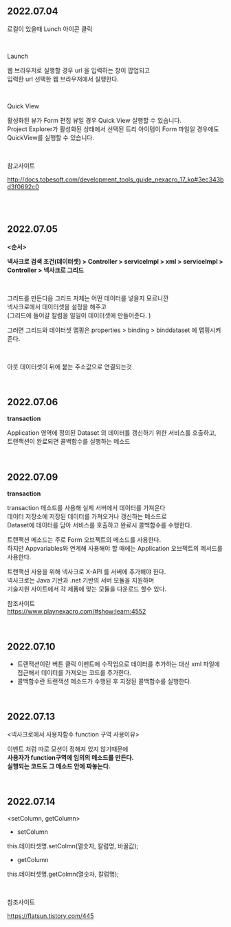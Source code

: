 
## 2022.07.04
로컬이 있을때 Lunch 아이콘 클릭

<br>

Launch 

웹 브라우저로 실행할 경우 url 을 입력하는 창이 팝업되고  
입력한 url 선택한 웹 브라우저에서 실행한다.

<br>

Quick View 

활성화된 뷰가 Form 편집 뷰일 경우 Quick View 실행할 수 있습니다.   
Project Explorer가 활성화된 상태에서 선택된 트리 아이템이 Form 파일일 경우에도  
QuickView를 실행할 수 있습니다.  

<br>


참고사이트  

http://docs.tobesoft.com/development_tools_guide_nexacro_17_ko#3ec343bd3f0692c0


<br><br>

## 2022.07.05

**<순서>**

**넥사크로 검색 조건(데이터셋) > Controller > serviceImpl > xml > serviceImpl > Controller > 넥사크로 그리드**

<br>

그리드를 만든다음 그리드 자체는 어떤 데이터를 넣을지 모르니깐  
넥사크로에서 데이터셋을 설정을 해주고  
(그리드에 들어갈 칼럼을 일일이 데이터셋에 만들어준다. )

그러면 그리드와 데이터셋 맵핑은 properties > binding  > binddataset 에 맵핑시켜준다.

<br>

아웃 데이터셋이 뒤에 붙는 주소값으로 연결되는것

<br>

## 2022.07.06 

**transaction** 

Application 영역에 정의된 Dataset 의 데이터를 갱신하기 위한 서비스를 호출하고,   
트랜잭션이 완료되면 콜백함수를 실행하는 메소드

<br>


## 2022.07.09


**transaction** 

transaction 메소드를 사용해 실제 서버에서 데이터를 가져온다  
데이터 저장소에 저장된 데이터를 가져오거나 갱신하는 메소드로  
Dataset에 데이터를 담아 서비스를 호출하고 완료시 콜백함수를 수행한다.

트랜잭션 메소드는 주로 Form 오브젝트의 메소드를 사용한다.  
하지만 Appvariables와 연계해 사용해야 할 때에는 Application 오브젝트의 메서드를 사용한다.  

트랜잭션 사용을 위해 넥사크로 X-API 를 서버에 추가해야 한다.  
넥사크로는 Java 기반과 .net 기반의 서버 모듈을 지원하며  
기술지원 사이트에서 각 제품에 맞는 모듈을 다운로드 할수 있다.  


참조사이트  
https://www.playnexacro.com/#show:learn:4552

<br>


## 2022.07.10


- 트랜잭션이란 버튼 클릭 이벤트에 수작업으로 데이터를 추가하는 대신 xml 파일에 접근해서 데이터를 가져오는 코드를 추가한다.
- 콜백함수란 트랜잭션 메소드가 수행된 후 지정된 콜백함수를 실행한다.

<br>


## 2022.07.13

<넥사크로에서 사용자함수 function 구역 사용이유>

이벤트 처럼 따로 모션이 정해져 있지 않기때문에   
**사용자가 function구역에 임의의 메소드를 만든다.    
실행되는 코드도 그 메소드 안에 짜놓는다.**  

<br>

## 2022.07.14

<setColumn, getColumn>


- setColumn

this.데이터셋명.setColmn(열숫자, 칼럼명, 바꿀값);


- getColumn

this.데이터셋명.getColmn(열숫자, 칼럼명);


<br>


참조사이트

https://flatsun.tistory.com/445


<br>
